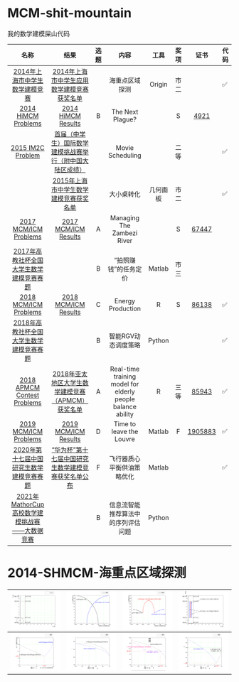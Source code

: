 # MCM-shit-mountain

我的数学建模屎山代码

|                             名称                             |                             结果                             | 选题 |                            内容                             |   工具   | 奖项 |                             证书                             | 代码               |
| :----------------------------------------------------------: | :----------------------------------------------------------: | :--: | :---------------------------------------------------------: | :------: | :--: | :----------------------------------------------------------: | ------------------ |
| [2014年上海市中学生数学建模竞赛](https://www.secsa.cn/Front/NewsInfo/NewsShow/4447) | [2014年上海市中学生应用数学建模竞赛获奖名单](https://www.secsa.cn/Front/NewsInfo/NewsShow/4448) |      |                       海重点区域探测                        |  Origin  | 市二 |                                                              | :white_check_mark: |
| [2014 HiMCM Problems](https://www.comap.com/highschool/contests/himcm/2014problems.html) | [2014 HiMCM Results](https://www.comap.com/highschool/contests/himcm/2014results.pdf) |  B   |                      The Next Plague?                       |          |  S   | [4921](https://www.comap-math.com/himcm/2014Certs/4921.pdf)  |                    |
| [2015 IM2C Problem](https://immchallenge.org/Contests/2015/Problem.html) | [首届（中学生）国际数学建模挑战赛举行（附中国大陆区成绩）](http://www.mcm.edu.cn/html_cn/node/9ce624224393dfdf012412ecaa00e5e4.html) |      |                      Movie Scheduling                       |          | 二等 |                                                              | :white_check_mark: |
|                                                              | [2015年上海市中学生数学建模竞赛获奖名单](https://www.secsa.cn/Front/NewsInfo/NewsShow/4453) |      |                         大小桌转化                          | 几何画板 | 市二 |                                                              | :white_check_mark: |
| [2017 MCM/ICM Problems](https://www.comap.com/undergraduate/contests/mcm/contests/2017/problems/) | [2017 MCM/ICM Results](https://www.comap.com/undergraduate/contests/mcm/contests/2017/results/) |  A   |                 Managing The Zambezi River                  |          |  S   | [67447](https://www.comap-math.com/mcm/2017Certs/67447.pdf)  |                    |
| [2017年高教社杯全国大学生数学建模竞赛赛题](http://www.mcm.edu.cn/html_cn/node/460baf68ab0ed0e1e557a0c79b1c4648.html) |                                                              |  B   |                    “拍照赚钱”的任务定价                     |  Matlab  | 市三 |                                                              |                    |
| [2018 MCM/ICM Problems](https://www.comap.com/undergraduate/contests/mcm/contests/2018/problems/) | [2018 MCM/ICM Results](https://www.comap.com/undergraduate/contests/mcm/contests/2018/results/) |  C   |                      Energy Production                      |    R     |  S   | [86138](https://www.comap-math.com/mcm/2018Certs/86138.pdf)  | :white_check_mark: |
| [2018年高教社杯全国大学生数学建模竞赛赛题](http://www.mcm.edu.cn/html_cn/node/7cec7725b9a0ea07b4dfd175e8042c33.html) |                                                              |  B   |                     智能RGV动态调度策略                     |  Python  |      |                                                              | :white_check_mark: |
| [2018 APMCM Contest Problems](http://www.apmcm.org/detail/2316) | [2018年亚太地区大学生数学建模竞赛（APMCM）获奖名单](http://www.apmcm.org/detail/2321) |  A   | Real-time training model for elderly people balance ability |    R     | 三等 |     [85943](http://www.apmcm.org/cert/2018/85943_1.pdf)      | :white_check_mark: |
| [2019 MCM/ICM Problems](https://www.comap.com/undergraduate/contests/mcm/contests/2019/problems/) | [2019 MCM/ICM Results](https://www.comap.com/undergraduate/contests/mcm/contests/2019/results/) |  D   |                  Time to leave the Louvre                   |  Matlab  |  F   | [1905883](https://www.comap-math.com/mcm/2019Certs/1905883.pdf) | :white_check_mark: |
| [2020年第十七届中国研究生数学建模竞赛赛题](https://cpipc.acge.org.cn//cw/detail/4/2c9088a674924b7f01749981b29502e9) | [“华为杯”第十七届中国研究生数学建模竞赛获奖名单公布](https://cpipc.acge.org.cn//cw/detail/4/2c9088a67597479f0176753856661398) |  F   |                 飞行器质心平衡供油策略优化                  |  Matlab  |      |                                                              | :white_check_mark: |
| [2021年MathorCup高校数学建模挑战赛——大数据竞赛](https://www.saikr.com/vse/bigdata1) |                                                              |  B   |             信息流智能推荐算法中的序列评估问题              |  Python  |      |                                                              |                    |

# 2014-SHMCM-海重点区域探测

| ![5](images/2014-SHMCM/5.png)   | ![6](images/2014-SHMCM/6.png)   | ![7](images/2014-SHMCM/7.png)   | ![8](images/2014-SHMCM/8.png)   |
| ------------------------------- | ------------------------------- | ------------------------------- | ------------------------------- |
| ![12](images/2014-SHMCM/12.png) | ![14](images/2014-SHMCM/14.png) | ![15](images/2014-SHMCM/15.png) | ![16](images/2014-SHMCM/16.png) |


